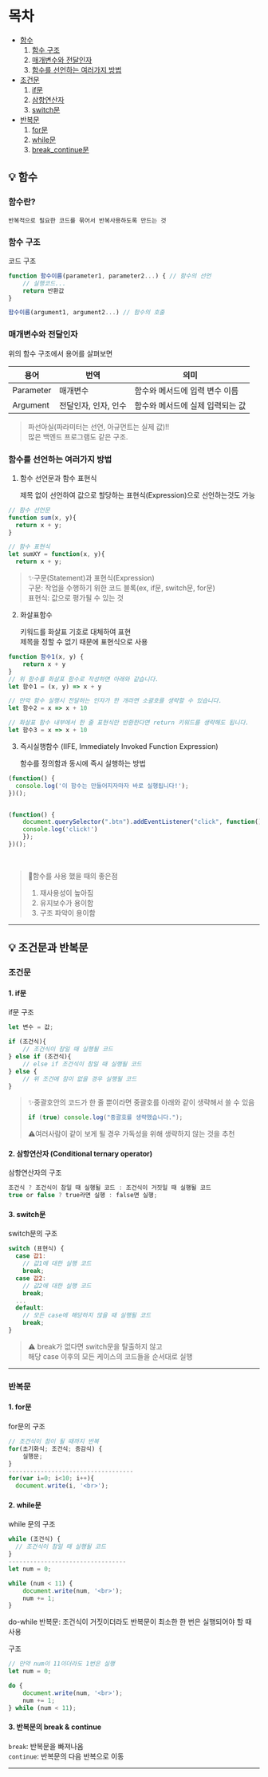 # 목차
- [함수](#함수)
  1. [함수 구조](#함수-구조)
  2. [매개변수와 전달인자](#매개변수와-전달인자)
  3. [함수를 선언하는 여러가지 방법](#함수를-선언하는-여러가지-방법)
- [조건문](#조건문)
  1. [if문](#if문)
  2. [삼항연산자](#삼항연산자)
  3. [switch문](#switch문)
- [반복문](#반복문)
  1. [for문](#for문)
  2. [while문](#while문)
  3. [break_continue문](#break_continue문)


## 💡 함수
<a id="함수"></a>

### 함수란?

```
반복적으로 필요한 코드를 묶어서 반복사용하도록 만드는 것
```

### 함수 구조
<a id="함수-구조"></a>

코드 구조

```javascript
function 함수이름(parameter1, parameter2...) { // 함수의 선언
    // 실행코드...
    return 반환값
}

함수이름(argument1, argument2...) // 함수의 호출
```

### 매개변수와 전달인자
<a id="매개변수와-전달인자"></a>

위의 함수 구조에서 용어를 살펴보면

| 용어 | 번역 | 의미 |
| --- | --- | --- |
| Parameter | 매개변수 | 함수와 메서드에 입력 변수 이름 |
| Argument | 전달인자, 인자, 인수 | 함수와 메서드에 실제 입력되는 값 |

> 파선아실(파라미터는 선언, 아규먼트는 실제 값)!!   
> 많은 백엔드 프로그램도 같은 구조.

### 함수를 선언하는 여러가지 방법
<a id="함수를-선언하는-여러가지-방법"></a>

1. 함수 선언문과 함수 표현식

    제목 없이 선언하여 값으로 할당하는 표현식(Expression)으로 선언하는것도 가능

```javascript
// 함수 선언문
function sum(x, y){
  return x + y;
}

// 함수 표현식
let sumXY = function(x, y){
  return x + y;
```

> ✨구문(Statement)과 표현식(Expression)   
> 구문: 작업을 수행하기 위한 코드 블록(ex, if문, switch문, for문)   
> 표현식: 값으로 평가될 수 있는 것

2. 화살표함수

    키워드를 화살표 기호로 대체하여 표현   
   제목을 정할 수 없기 때문에 표현식으로 사용

```javascript
function 함수1(x, y) {
    return x + y
}
// 위 함수를 화살표 함수로 작성하면 아래와 같습니다.
let 함수1 = (x, y) => x + y

// 만악 함수 실행시 전달하는 인자가 한 개라면 소괄호를 생략할 수 있습니다.
let 함수2 = x => x + 10

// 화살표 함수 내부에서 한 줄 표현식만 반환한다면 return 키워드를 생략해도 됩니다.
let 함수3 = x => x + 10
```

3. 즉시실행함수 (IIFE, Immediately Invoked Function Expression)

   함수를 정의함과 동시에 즉시 실행하는 방법

```javascript
(function() {
  console.log('이 함수는 만들어지자마자 바로 실행됩니다!');
})();


(function() {
	document.querySelector(".btn").addEventListener("click", function(){ 
	console.log('click!')
	});
})();
```

<br>

> 🔑함수를 사용 했을 때의 좋은점
> 1. 재사용성이 높아짐
> 2. 유지보수가 용이함
> 3. 구조 파악이 용이함


-------------------

## 💡 조건문과 반복문

### 조건문
<a id="조건문"></a>

#### 1. if문
<a id="if문"></a>

if문 구조

```javascript
let 변수 = 값;

if (조건식){
    // 조건식이 참일 때 실행될 코드
} else if (조건식){
    // else if 조건식이 참일 때 실행될 코드
} else {
    // 위 조건에 참이 없을 경우 실행될 코드
}
```

> ✨중괄호안의 코드가 한 줄 뿐이라면 중괄호를 아래와 같이 생략해서 쓸 수 있음
> ```javascript
> if (true) console.log("중괄호를 생략했습니다.");
> ```
> ⚠️여러사람이 같이 보게 될 경우 가독성을 위해 생략하지 않는 것을 추천
 
#### 2. 삼항연산자 (Conditional ternary operator)
<a id="삼항연산자"></a>

삼항연산자의 구조

```javascript
조건식 ? 조건식이 참일 때 실행될 코드 : 조건식이 거짓일 때 실행될 코드
true or false ? true라면 실행 : false면 실행;
```

#### 3. switch문
<a id="switch문"></a>

switch문의 구조

```javascript
switch (표현식) {
  case 값1:
    // 값1에 대한 실행 코드
    break;
  case 값2:
    // 값2에 대한 실행 코드
    break;
  ...
  default:
    // 모든 case에 해당하지 않을 때 실행될 코드
    break;
}
```

> ⚠️ break가 없다면 switch문을 탈출하지 않고\
> 해당 case 이후의 모든 케이스의 코드들을 순서대로 실행
>

----------------------------

### 반복문
<a id="반복문"></a>

#### 1. for문
<a id="for문"></a>

for문의 구조

```javascript
// 조건식이 참이 될 때까지 반복
for(초기화식; 조건식; 증감식) {
    실행문;
}
-----------------------------------
for(var i=0; i<10; i++){
  document.write(i, '<br>');
```

#### 2. while문
<a id="while문"></a>

while 문의 구조

```javascript
while (조건식) {
  // 조건식이 참일 때 실행될 코드
}
---------------------------------
let num = 0;

while (num < 11) {
    document.write(num, '<br>');
    num += 1;
}
```

do-while 반복문:  조건식이 거짓이더라도 반복문이 최소한 한 번은 실행되어야 할 때 사용

구조

```javascript
// 만약 num이 11이더라도 1번은 실행
let num = 0;

do {
    document.write(num, '<br>');
    num += 1;
} while (num < 11);
```

#### 3. 반복문의 break & continue
<a id="break_continue문"></a>

`break`: 반복문을 빠져나옴   
`continue`: 반복문의 다음 반복으로 이동

--------------------------------------